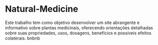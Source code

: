# Natural-Medicine
Este trabalho tem como objetivo desenvolver um site abrangente e informativo sobre plantas medicinais, oferecendo orientações detalhadas sobre suas propriedades, usos, dosagens, benefícios e possíveis efeitos colaterais.
bnbnb